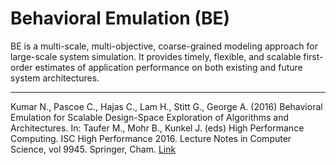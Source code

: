 # Behavioral Emulation (BE)

BE is a multi-scale, multi-objective, coarse-grained modeling approach for large-scale system simulation. It provides  timely,  flexible,  and scalable  first-order  estimates  of  application  performance on both existing and future system architectures.

---

Kumar N., Pascoe C., Hajas C., Lam H., Stitt G., George A. (2016) Behavioral Emulation for Scalable Design-Space Exploration of Algorithms and Architectures. In: Taufer M., Mohr B., Kunkel J. (eds) High Performance Computing. ISC High Performance 2016. Lecture Notes in Computer Science, vol 9945. Springer, Cham. [Link](https://link.springer.com/chapter/10.1007/978-3-319-46079-6_1)


